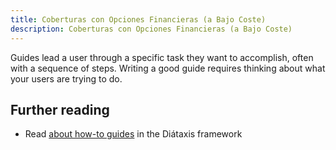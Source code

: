 ```yaml
---
title: Coberturas con Opciones Financieras (a Bajo Coste)
description: Coberturas con Opciones Financieras (a Bajo Coste)
---
```


Guides lead a user through a specific task they want to accomplish, often with a sequence of steps.
Writing a good guide requires thinking about what your users are trying to do.

## Further reading

- Read [about how-to guides](https://diataxis.fr/how-to-guides/) in the Diátaxis framework
